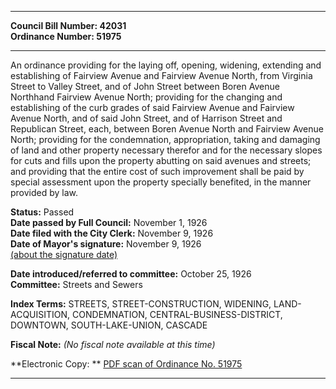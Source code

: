 * * * * *  
  
**Council Bill Number: [](#h0)[](#h2)42031**   
**Ordinance Number: 51975**  
  
* * * * *  
  
An ordinance providing for the laying off, opening, widening, extending and establishing of Fairview Avenue and Fairview Avenue North, from Virginia Street to Valley Street, and of John Street between Boren Avenue Northhand Fairview Avenue North; providing for the changing and establishing of the curb grades of said Fairview Avenue and Fairview Avenue North, and of said John Street, and of Harrison Street and Republican Street, each, between Boren Avenue North and Fairview Avenue North; providing for the condemnation, appropriation, taking and damaging of land and other property necessary therefor and for the necessary slopes for cuts and fills upon the property abutting on said avenues and streets; and providing that the entire cost of such improvement shall be paid by special assessment upon the property specially benefited, in the manner provided by law.  
  
**Status:** Passed   
**Date passed by Full Council:** November 1, 1926   
**Date filed with the City Clerk:** November 9, 1926   
**Date of Mayor's signature:** November 9, 1926   
[(about the signature date)](/~public/approvaldate.htm)   
  
  
**Date introduced/referred to committee:** October 25, 1926   
**Committee:** Streets and Sewers   
  
**Index Terms:** STREETS, STREET-CONSTRUCTION, WIDENING, LAND-ACQUISITION, CONDEMNATION, CENTRAL-BUSINESS-DISTRICT, DOWNTOWN, SOUTH-LAKE-UNION, CASCADE  
  
**Fiscal Note:** *(No fiscal note available at this time)*  
  
**Electronic Copy: ** [PDF scan of Ordinance No. 51975](/~archives/Ordinances/Ord_51975.pdf)  
  
* * * * *  
